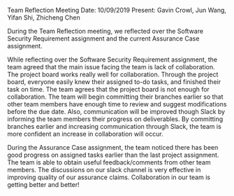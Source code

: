 Team Reflection Meeting
Date: 10/09/2019
Present: Gavin Crowl, Jun Wang, Yifan Shi, Zhicheng Chen

During the Team Reflection meeting, we reflected over the Software Security Requirement assignment and the current Assurance Case assignment. 

While reflecting over the Software Security Requirement assignment, the team agreed that the main issue facing the team is lack of collaboration. The project board works really well for collaboration. Through the project board, everyone easily knew their assigned to-do tasks, and finished their task on time. The team agrees that the project board is not enough for collaboration. The team will begin committing their branches earlier so that other team members have enough time to review and suggest modifications before the due date. Also, communication will be improved though Slack by informing the team members their progress on deliverables. By committing branches earlier and increasing communication through Slack, the team is more confident an increase in collaboration will occur.

During the Assurance Case assignment, the team noticed there has been good progress on assigned tasks earlier than the last project assignment. The team is able to obtain useful feedback/comments from other team members. The discussions on our slack channel is very effective in improving quality of our assurance claims. Collaboration in our team is getting better and better! 